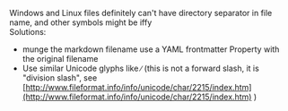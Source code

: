 Windows and Linux files definitely can't have directory separator in file name, and other symbols might be iffy  
Solutions:

- munge the markdown filename use a YAML frontmatter Property with the original filename
- Use similar Unicode glyphs like ∕ (this is not a forward slash, it is "division slash", see [http://www.fileformat.info/info/unicode/char/2215/index.htm](http://www.fileformat.info/info/unicode/char/2215/index.htm) )